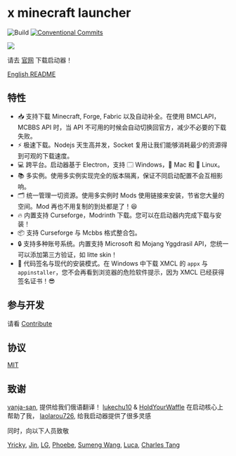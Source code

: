 # x minecraft launcher

![Build](https://github.com/Voxelum/x-minecraft-launcher/workflows/Build/badge.svg)
[![Conventional Commits](https://img.shields.io/badge/Conventional%20Commits-1.0.0-yellow.svg)](https://conventionalcommits.org)

![](assets/home.webp)

请去 [官网](https://xmcl.app) 下载启动器！

[English README](./README.md)

## 特性

- 📥 支持下载 Minecraft, Forge, Fabric 以及自动补全。在使用 BMCLAPI，MCBBS API 时，当 API 不可用的时候会自动切换回官方，减少不必要的下载失败。
- ⚡️ 极速下载。Nodejs 天生高并发，Socket 复用让我们能够消耗最少的资源得到可观的下载速度。
- 💻 跨平台。启动器基于 Electron，支持 🗔 Windows，🍎 Mac 和 🐧 Linux。
- 📚 多实例。使用多实例实现完全的版本隔离，保证不同启动配置不会互相影响。
- 🗂 统一管理一切资源。使用多实例时 Mods 使用链接来安装，节省您大量的空间。Mod 再也不用复制的到处都是了！😆
- 🔥 内置支持 Curseforge，Modrinth 下载。您可以在启动器内完成下载与安装！
- 📦 支持 Curseforge 与 Mcbbs 格式整合包。
- 🔒 支持多种账号系统。内置支持 Microsoft 和 Mojang Yggdrasil API，您统一可以添加第三方验证，如 litte skin！
- 🔑 代码签名与现代的安装模式。在 Windows 中下载 XMCL 的 `appx` 与 `appinstaller`，您不会再看到浏览器的危险软件提示，因为 XMCL 已经获得签名证书！😎

## 参与开发

请看 [Contribute](./CONTRIBUTING.zh.md)

## 协议 

[MIT](LICENSE)

## 致谢

[vanja-san](https://github.com/vanja-san), 提供给我们俄语翻译！
[lukechu10](https://github.com/lukechu10) & [HoldYourWaffle](https://github.com/HoldYourWaffle) 在启动核心上帮助了我，
[laolarou726](https://github.com/laolarou726), 给我启动器提供了很多灵感

同时，向以下人员致敬

[Yricky](https://github.com/Yricky), [Jin](https://github.com/Indexyz), [LG](https://github.com/LasmGratel), [Phoebe](https://github.com/PhoebezZ), [Sumeng Wang](https://github.com/darkkingwsm), [Luca](https://github.com/LucaIsGenius), [Charles Tang](https://github.com/CharlesQT)
